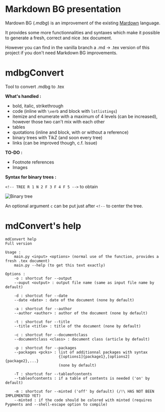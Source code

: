 # Markdown BG presentation
Mardown BG (_.mdbg_) is an improvement of the existing [Mardown](https://fr.wikipedia.org/wiki/Markdown) language.

It provides some more functionnalities and syntaxes which make it possible to generate a fresh, correct and nice .tex document.

However you can find in the vanilla branch a .md -> .tex version of this project if you don't need Markdown BG improvements.

# mdbgConvert
Tool to convert .mdbg to .tex

**What's handled :**
  - bold, italic, strikethrough
  - code (inline with `\verb` and block with `lstlistings`)
  - itemize and enumerate with a maximum of 4 levels (can be increased), however those two can't mix with each other
  - tables
  - quotations (inline and block, with or without a reference)
  - binary trees with TikZ (and soon every tree)
  - links (can be improved though, c.f. Issue)

**TO-DO :**
  - Footnote references
  - Images

**Syntax for binary trees :** 

`<!-- TREE R 1 N 2 F 3 F 4 F 5 -->` to obtain 

![Binary tree](http://www.mirari.fr/ShRU)

An optional argument `c` can be put just after `<!--` to center the tree.


# mdConvert's help

```raw
mdConvert help
Full version

Usage :
    main.py <input> <options> (normal use of the function, provides a fresh .tex document)
    main.py --help (to get this text exactly)

Options :    
    -o : shortcut for --output
    --ouput <output> : output file name (same as input file name by default)

    -d : shortcut for --date
    --date <date> : date of the document (none by default)

    -a : shortcut for --author
    --author <author> : author of the document (none by default)

    -t : shortcut for --title
    --title <title> : title of the document (none by default)

    -c : shortcut for --documentclass
    --documentclass <class> : document class (article by default)

    -p : shortcut for --packages
    --packages <pcks> : list of additionnal packages with syntax 
                        {[options1]{package1},[options2]{package2},...}
                        (none by default)

    -T : shortcut for --tableofcontents
    --tableofcontents : if a table of contents is needed ('on' by default)

    -m : shortcut for --minted ('off' by default) (/!\ HAS NOT BEEN IMPLEMENTED YET)
    --minted : if the code should be colored with minted (requires Pygments and --shell-escape option to compile)
```
